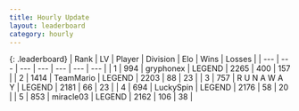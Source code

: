 ```yaml
---
title: Hourly Update
layout: leaderboard
category: hourly
---
```


{: .leaderboard}
| Rank | LV | Player | Division | Elo | Wins | Losses |
| --- | --- | --- | --- | --- | --- | --- |
| <span data-change="0">1</span> | 994 | <span title="ID: 315148">gryphonex</span> | LEGEND | <span data-change="0">2265</span> | <span data-change="0">400</span> | <span data-change="0">157</span> |
| <span data-change="0">2</span> | 1414 | <span title="ID: 164871">TeamMario</span> | LEGEND | <span data-change="0">2203</span> | <span data-change="0">88</span> | <span data-change="0">23</span> |
| <span data-change="0">3</span> | 757 | <span title="ID: 66144">R U N A W A Y</span> | LEGEND | <span data-change="0">2181</span> | <span data-change="0">66</span> | <span data-change="0">23</span> |
| <span data-change="0">4</span> | 694 | <span title="ID: 498412">LuckySpin</span> | LEGEND | <span data-change="0">2176</span> | <span data-change="0">58</span> | <span data-change="0">20</span> |
| <span data-change="0">5</span> | 853 | <span title="ID: 416373">miracle03</span> | LEGEND | <span data-change="0">2162</span> | <span data-change="0">106</span> | <span data-change="0">38</span> |